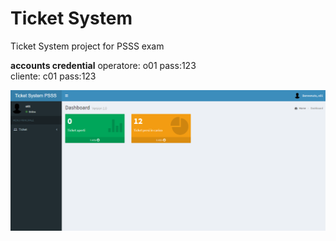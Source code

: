 # Ticket System
Ticket System project for PSSS exam

**accounts credential**
operatore:  o01         pass:123  
cliente:    c01         pass:123

![](screenshot.png)

